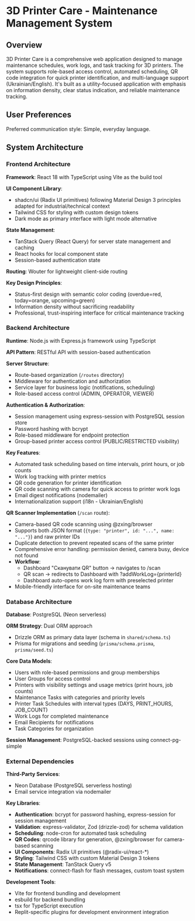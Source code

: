 # 3D Printer Care - Maintenance Management System

## Overview

3D Printer Care is a comprehensive web application designed to manage maintenance schedules, work logs, and task tracking for 3D printers. The system supports role-based access control, automated scheduling, QR code integration for quick printer identification, and multi-language support (Ukrainian/English). It's built as a utility-focused application with emphasis on information density, clear status indication, and reliable maintenance tracking.

## User Preferences

Preferred communication style: Simple, everyday language.

## System Architecture

### Frontend Architecture

**Framework**: React 18 with TypeScript using Vite as the build tool

**UI Component Library**: 
- shadcn/ui (Radix UI primitives) following Material Design 3 principles adapted for industrial/technical context
- Tailwind CSS for styling with custom design tokens
- Dark mode as primary interface with light mode alternative

**State Management**:
- TanStack Query (React Query) for server state management and caching
- React hooks for local component state
- Session-based authentication state

**Routing**: Wouter for lightweight client-side routing

**Key Design Principles**:
- Status-first design with semantic color coding (overdue=red, today=orange, upcoming=green)
- Information density without sacrificing readability
- Professional, trust-inspiring interface for critical maintenance tracking

### Backend Architecture

**Runtime**: Node.js with Express.js framework using TypeScript

**API Pattern**: RESTful API with session-based authentication

**Server Structure**:
- Route-based organization (`/routes` directory)
- Middleware for authentication and authorization
- Service layer for business logic (notifications, scheduling)
- Role-based access control (ADMIN, OPERATOR, VIEWER)

**Authentication & Authorization**:
- Session management using express-session with PostgreSQL session store
- Password hashing with bcrypt
- Role-based middleware for endpoint protection
- Group-based printer access control (PUBLIC/RESTRICTED visibility)

**Key Features**:
- Automated task scheduling based on time intervals, print hours, or job counts
- Work log tracking with printer metrics
- QR code generation for printer identification
- QR code scanning with camera for quick access to printer work logs
- Email digest notifications (nodemailer)
- Internationalization support (i18n - Ukrainian/English)

**QR Scanner Implementation** (`/scan` route):
- Camera-based QR code scanning using @zxing/browser
- Supports both JSON format (`{type: "printer", id: "...", name: "..."}`) and raw printer IDs
- Duplicate detection to prevent repeated scans of the same printer
- Comprehensive error handling: permission denied, camera busy, device not found
- **Workflow**: 
  - Dashboard "Сканувати QR" button → navigates to /scan
  - QR scan → redirects to Dashboard with ?addWorkLog={printerId}
  - Dashboard auto-opens work log form with preselected printer
- Mobile-friendly interface for on-site maintenance teams

### Database Architecture

**Database**: PostgreSQL (Neon serverless)

**ORM Strategy**: Dual ORM approach
- Drizzle ORM as primary data layer (schema in `shared/schema.ts`)
- Prisma for migrations and seeding (`prisma/schema.prisma`, `prisma/seed.ts`)

**Core Data Models**:
- Users with role-based permissions and group memberships
- User Groups for access control
- Printers with visibility settings and usage metrics (print hours, job counts)
- Maintenance Tasks with categories and priority levels
- Printer Task Schedules with interval types (DAYS, PRINT_HOURS, JOB_COUNT)
- Work Logs for completed maintenance
- Email Recipients for notifications
- Task Categories for organization

**Session Management**: PostgreSQL-backed sessions using connect-pg-simple

### External Dependencies

**Third-Party Services**:
- Neon Database (PostgreSQL serverless hosting)
- Email service integration via nodemailer

**Key Libraries**:
- **Authentication**: bcrypt for password hashing, express-session for session management
- **Validation**: express-validator, Zod (drizzle-zod) for schema validation
- **Scheduling**: node-cron for automated task scheduling
- **QR Codes**: qrcode library for generation, @zxing/browser for camera-based scanning
- **UI Components**: Radix UI primitives (@radix-ui/react-*)
- **Styling**: Tailwind CSS with custom Material Design 3 tokens
- **State Management**: TanStack Query v5
- **Notifications**: connect-flash for flash messages, custom toast system

**Development Tools**:
- Vite for frontend bundling and development
- esbuild for backend bundling
- tsx for TypeScript execution
- Replit-specific plugins for development environment integration